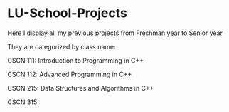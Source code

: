# LU-School-Projects

Here I display all my previous projects from Freshman year to Senior year

They are categorized by class name:

CSCN 111: Introduction to Programming in C++

CSCN 112: Advanced Programming in C++

CSCN 215: Data Structures and Algorithms in C++

CSCN 315: 
